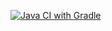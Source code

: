 [![Java CI with Gradle](https://github.com/Kseny22/g6BDD/actions/workflows/gradle.yml/badge.svg)](https://github.com/Kseny22/g6BDD/actions/workflows/gradle.yml)